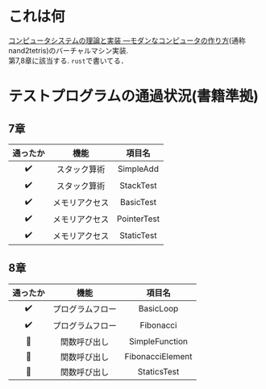 # これは何
[コンピュータシステムの理論と実装 ―モダンなコンピュータの作り方](https://www.amazon.co.jp/%E3%82%B3%E3%83%B3%E3%83%94%E3%83%A5%E3%83%BC%E3%82%BF%E3%82%B7%E3%82%B9%E3%83%86%E3%83%A0%E3%81%AE%E7%90%86%E8%AB%96%E3%81%A8%E5%AE%9F%E8%A3%85-%E2%80%95%E3%83%A2%E3%83%80%E3%83%B3%E3%81%AA%E3%82%B3%E3%83%B3%E3%83%94%E3%83%A5%E3%83%BC%E3%82%BF%E3%81%AE%E4%BD%9C%E3%82%8A%E6%96%B9-Noam-Nisan/dp/4873117127)(通称nand2tetris)のバーチャルマシン実装.  
第7,8章に該当する.
`rust`で書いてる．  

# テストプログラムの通過状況(書籍準拠)
## 7章

|通ったか|機能|項目名|
|:-:|:-:|:-:|
|:heavy_check_mark:|スタック算術|SimpleAdd|
|:heavy_check_mark:|スタック算術|StackTest|
|:heavy_check_mark:|メモリアクセス|BasicTest|
|:heavy_check_mark:|メモリアクセス|PointerTest|
|:heavy_check_mark:|メモリアクセス|StaticTest|

## 8章

|通ったか|機能|項目名|
|:-:|:-:|:-:|
|:heavy_check_mark:|プログラムフロー|BasicLoop|
|:heavy_check_mark:|プログラムフロー|Fibonacci|
|:black_square_button:|関数呼び出し|SimpleFunction|
|:black_square_button:|関数呼び出し|FibonacciElement|
|:black_square_button:|関数呼び出し|StaticsTest|
